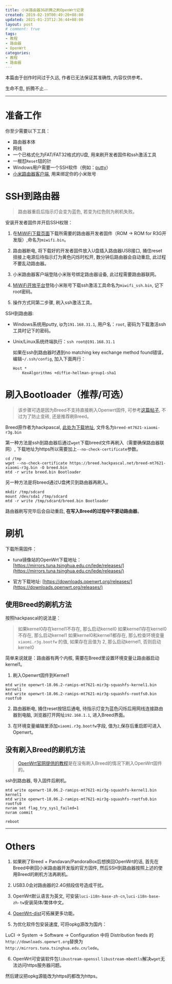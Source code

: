 ```yaml
---
title: 小米路由器3G折腾之刷OpenWrt记录
created: 2019-02-19T00:49:20+08:00
updated: 2021-01-23T12:36:44+08:00
layout: post
# comment: true
tags:
- 教程
- 路由器
- OpenWrt
categories:
- 教程
- 路由器
---
```


<div class="alert-red">本篇由于创作时间过于久远, 作者已无法保证其准确性, 内容仅供参考。</div>

生命不息, 折腾不止...

<!--more-->

------

<!--aplayer
{
    "name": "Mallow Flower",
    "artist": "Otokaze",
    "theme": "#EFCE82",
    "url": "https://music.starry-s.me/music/969d_ef88_965d_f8693c4f0a65db94a9cc0ebb9be2bd06.mp3",
    "cover": "https://music.starry-s.me/music/cover/781752767371058.jpg"
}
-->

# 准备工作

你至少需要以下工具：

* 路由器本体
* 网线
* 一个已格式化为FAT/FAT32格式的U盘, 用来刷开发者固件和ssh激活工具
* 一根怼`Reset`钮的针
* Windows用户需要一个SSH软件（例如：[putty](https://putty.org)）
* [小米路由器客户端](http://www1.miwifi.com/miwifi_download.html), 用来绑定你的小米账号

# SSH到路由器

> 路由器重启后指示灯会变为蓝色, 若变为红色则为刷机失败。

安装开发者固件并开启SSH权限：

1. 在[MiWiFi下载页面](http://www1.miwifi.com/miwifi_download.html)下载所需要的路由器开发者固件（ROM -> ROM for R3G开发版）,命名为`miwifi.bin`。

2. 路由器断电, 将下载好的开发者固件放入U盘插入路由器USB接口, 捅住reset扭接上电源后待指示灯为黄色闪烁时松开, 数分钟后路由器会自动重启, 此过程不要乱动路由器。

3. 小米路由器客户端登陆小米账号绑定路由器设备, 此过程需要路由器联网。

4. [MiWiFi开放平台](http://www1.miwifi.com/miwifi_open.html)登陆小米账号下载ssh激活工具命名为`miwifi_ssh.bin`, 记下root密码。

5. 操作方式同第二步骤, 刷入ssh激活工具。

SSH到路由器:

* Windows系统用putty, ip为`191.168.31.1`, 用户名：`root`, 密码为下载激活ssh工具时记下的密码。

* Unix/Linux系统终端执行：`ssh root@191.168.31.1`

  如果在ssh到路由器时遇到no matching key exchange method found错误，编辑`~/.ssh/config`, 加入下面两行：

  ``` 
  Host *
      KexAlgorithms +diffie-hellman-group1-sha1
  ```

# 刷入Bootloader（推荐/可选）

> 该步骤可选是因为Breed不支持直接刷入Openwrt固件, 可参考[这篇帖子](https://www.right.com.cn/forum/forum.php?mod=viewthread&tid=267455), 不过为了防止变砖, 还是推荐刷Breed。

Breed原作者为hackpascal, [此处为下载地址](https://breed.hackpascal.net/), 文件名为`breed-mt7621-xiaomi-r3g.bin`

第一种方法是ssh到路由器后通过`wget`下载breed文件再刷入（需要确保路由器联网）, 下载地址为https所以需要加上`--no-check-certificate`参数。

```
cd /tmp
wget --no-check-certificate https://breed.hackpascal.net/breed-mt7621-xiaomi-r3g.bin -O breed.bin
mtd -r write breed.bin Bootloader
```

另一种方法是将breed通过U盘拷贝到路由器再刷入。

```
mkdir /tmp/sdcard
mount /dev/sda1 /tmp/sdcard
mtd -r write /tmp/sdcard/breed.bin Bootloader
```

路由器刷写完毕后会自动重启, **在写入Breed的过程中不要动路由器**。

# 刷机

下载所需固件：

* tuna镜像站的OpenWrt下载地址：[https://mirrors.tuna.tsinghua.edu.cn/lede/releases/](https://mirrors.tuna.tsinghua.edu.cn/lede/releases/)

* 官方下载地址: [https://downloads.openwrt.org/releases/](https://downloads.openwrt.org/releases/)

## 使用Breed的刷机方法

按照hackpascal的说法是：

> 如果kernel0存在kernel1不存在, 那么启动kernel0
> 如果kernel1存在kernel0不存在, 那么启动kernel1
> 如果kernel0和kernel1都存在, 那么检查环境变量 `xiaomi.r3g.bootfw` 的值, 如果存在且值为 2, 那么启动kernel1, 否则启动kernel0

简单来说就是：路由器有两个内核, 需要在Breed里设置环境变量让路由器启动kernel1。

1. 刷入Openwrt固件到Kernel1
  ```
  mtd write openwrt-18.06.2-ramips-mt7621-mir3g-squashfs-kernel1.bin kernel1
  mtd write openwrt-18.06.2-ramips-mt7621-mir3g-squashfs-rootfs0.bin rootfs0
  ```

2. 路由器断电, 捅住reset按钮后通电, 待指示灯变为蓝色闪烁后用网线连接路由器到电脑, 浏览器打开网址`192.168.1.1`, 进入Breed界面。

3. 在环境变量编辑里添加`xiaomi.r3g.bootfw`字段, 值为`2`,保存后重启即可进入Openwrt。

## 没有刷入Breed的刷机方法

> [OpenWrt官网提供的教程](https://openwrt.org/toh/xiaomi/mir3g)是在没有刷入Breed的情况下刷入OpenWrt固件的。

ssh到路由器, 导入固件后刷机。

```
mtd write openwrt-18.06.2-ramips-mt7621-mir3g-squashfs-kernel1.bin kernel1
mtd write openwrt-18.06.2-ramips-mt7621-mir3g-squashfs-rootfs0.bin rootfs0
nvram set flag_try_sys1_failed=1
nvram commit

reboot
```

------

# Others

1. 如果刷了Breed + Pandavan/PandoraBox后想换回OpenWrt的话, 首先在Breed中刷回小米路由器开发版的官方固件, 然后SSH到路由器按照上述的使用Breed的刷机方法再刷机。

2. USB3.0会对路由器的2.4G频段信号造成干扰。

3. OpenWrt默认语言为英文, 可安装`luci-i18n-base-zh-cn`,`luci-i18n-base-zh-tw`安装简体/繁体中文。

4. [OpenWrt-dist](http://openwrt-dist.sourceforge.net)可拓展更多功能。

5. 为优化软件包安装速度, 可将opkg源改为国内：

  LuCI -> System -> Software -> Configuration 中将 Distribution feeds 的`http://downloads.openwrt.org`替换为`http://mirrors.tuna.tsinghua.edu.cn/lede`。

6. OpenWrt可安装软件包`libustream-openssl` `libustream-mbedtls`解决`wget`无法访问https服务器问题。

  然后建议把opkg源能改为https的都改为https。
